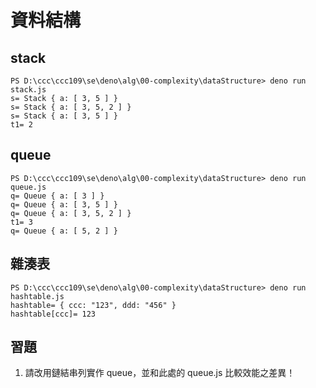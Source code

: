 # 資料結構

## stack

```
PS D:\ccc\ccc109\se\deno\alg\00-complexity\dataStructure> deno run stack.js
s= Stack { a: [ 3, 5 ] }
s= Stack { a: [ 3, 5, 2 ] }
s= Stack { a: [ 3, 5 ] }
t1= 2
```

## queue

```
PS D:\ccc\ccc109\se\deno\alg\00-complexity\dataStructure> deno run queue.js
q= Queue { a: [ 3 ] }
q= Queue { a: [ 3, 5 ] }
q= Queue { a: [ 3, 5, 2 ] }
t1= 3
q= Queue { a: [ 5, 2 ] }
```


## 雜湊表

```
PS D:\ccc\ccc109\se\deno\alg\00-complexity\dataStructure> deno run hashtable.js
hashtable= { ccc: "123", ddd: "456" }
hashtable[ccc]= 123
```

## 習題

1. 請改用鏈結串列實作 queue，並和此處的 queue.js 比較效能之差異！
